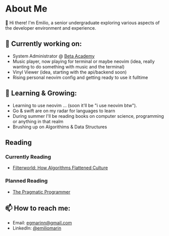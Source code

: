 # About Me

👋 Hi there! I'm Emilio, a senior undergraduate exploring various aspects of the developer environment and experience. 

## 🔭 Currently working on:

- System Administrator @ [Beta Academy](https://www.betaacademy.org/)
- Music player, now playing for terminal or maybe neovim (idea, really wanting to do something with music and the terminal)
- Vinyl Viewer (idea, starting with the api/backend soon)
- Rising personal neovim config and getting ready to use it fulltime

## 🌱 Learning & Growing:

- Learning to use neovim ... (soon it'll be "i use neovim btw").
- Go & swift are on my radar for languages to learn
- During summer I'll be reading books on computer science, programming or anything in that realm
- Brushing up on Algorithims & Data Structures

## Reading 

### Currently Reading
- [Filterworld: How Algorithms Flattened Culture](https://www.amazon.com/Filterworld-How-Algorithms-Flattened-Culture/dp/0385548281)

### Planned Reading
- [The Pragmatic Programmer](https://www.amazon.com/Pragmatic-Programmer-Journeyman-Master/dp/020161622X)

## 📫 How to reach me:

- Email: egmarinn@gmail.com
- LinkedIn: [@emiliomarin](https://www.linkedin.com/in/emilio-marin-8393a51bb/)

